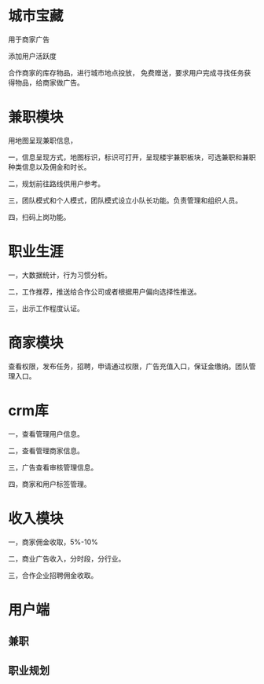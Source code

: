 #  城市宝藏

 用于商家广告

添加用户活跃度

   合作商家的库存物品，进行城市地点投放， 免费赠送，要求用户完成寻找任务获得物品，给商家做广告。

# 兼职模块

用地图呈现兼职信息，

一，信息呈现方式，地图标识，标识可打开，呈现楼宇兼职板块，可选兼职和兼职种类信息以及佣金和时长。

二，规划前往路线供用户参考。

三，团队模式和个人模式，团队模式设立小队长功能。负责管理和组织人员。

四，扫码上岗功能。

# 职业生涯

一，大数据统计，行为习惯分析。

二，工作推荐，推送给合作公司或者根据用户偏向选择性推送。

三，出示工作程度认证。

# 商家模块

查看权限，发布任务，招聘，申请通过权限，广告充值入口，保证金缴纳。团队管理入口。

# crm库

一，查看管理用户信息。

二，查看管理商家信息。

三，广告查看审核管理信息。

四，商家和用户标签管理。

# 收入模块

一，商家佣金收取，5%-10%

二，商业广告收入，分时段，分行业。

三，合作企业招聘佣金收取。



# 用户端

## 

## 兼职

## 职业规划

